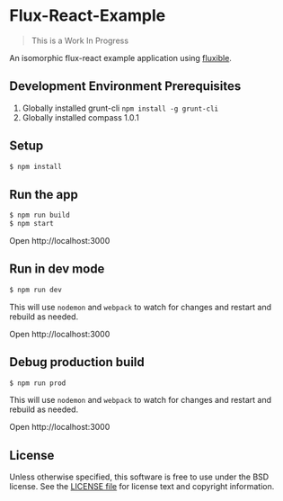 # Flux-React-Example

> This is a Work In Progress

An isomorphic flux-react example application using [fluxible](http://fluxible.io).

## Development Environment Prerequisites
1. Globally installed grunt-cli `npm install -g grunt-cli`
2. Globally installed compass 1.0.1

## Setup

```bash
$ npm install
```


## Run the app

```bash
$ npm run build
$ npm start
```

Open http://localhost:3000


## Run in dev mode

```bash
$ npm run dev
```

This will use `nodemon` and `webpack` to watch for changes and restart and
rebuild as needed.

Open http://localhost:3000


## Debug production build
```bash
$ npm run prod
```

This will use `nodemon` and `webpack` to watch for changes and restart and
rebuild as needed.

Open http://localhost:3000


## License

Unless otherwise specified, this software is free to use under the BSD license. See the [LICENSE file][] for license text and copyright information.

[LICENSE file]: https://github.com/localnerve/flux-react-example/blob/master/LICENSE.md
